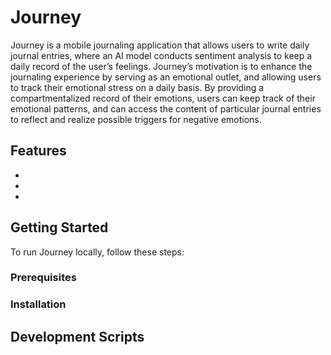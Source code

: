 # Journey
Journey is a mobile journaling application that allows users to write daily journal entries, where an AI model conducts sentiment analysis to keep a daily record of the user’s feelings. Journey’s motivation is to enhance the journaling experience by serving as an emotional outlet, and allowing users to track their emotional stress on a daily basis. By providing a compartmentalized record of their emotions, users can keep track of their emotional patterns, and can access the content of particular journal entries to reflect and realize possible triggers for negative emotions. 

## Features
-
-
-
## Getting Started
To run Journey locally, follow these steps:

### Prerequisites

### Installation

## Development Scripts